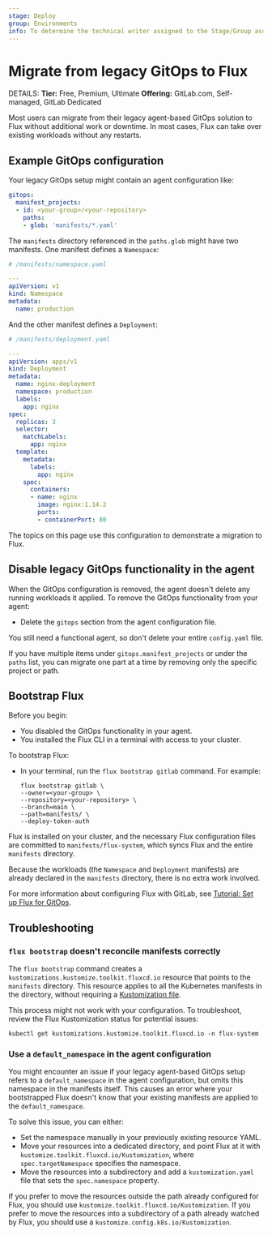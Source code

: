 ```yaml
---
stage: Deploy
group: Environments
info: To determine the technical writer assigned to the Stage/Group associated with this page, see https://handbook.gitlab.com/handbook/product/ux/technical-writing/#assignments
---
```


# Migrate from legacy GitOps to Flux

DETAILS:
**Tier:** Free, Premium, Ultimate
**Offering:** GitLab.com, Self-managed, GitLab Dedicated

Most users can migrate from their legacy agent-based GitOps solution
to Flux without additional work or downtime. In most cases, Flux can
take over existing workloads without any restarts.

## Example GitOps configuration

Your legacy GitOps setup might contain an agent configuration like:

```yaml
gitops:
  manifest_projects:
  - id: <your-group>/<your-repository>
    paths:
    - glob: 'manifests/*.yaml'
```

The `manifests` directory referenced in the `paths.glob` might have two
manifests. One manifest defines a `Namespace`:

```yaml
# /manifests/namespace.yaml

---
apiVersion: v1
kind: Namespace
metadata:
  name: production
```

And the other manifest defines a `Deployment`:

```yaml
# /manifests/deployment.yaml

---
apiVersion: apps/v1
kind: Deployment
metadata:
  name: nginx-deployment
  namespace: production
  labels:
    app: nginx
spec:
  replicas: 3
  selector:
    matchLabels:
      app: nginx
  template:
    metadata:
      labels:
        app: nginx
    spec:
      containers:
      - name: nginx
        image: nginx:1.14.2
        ports:
        - containerPort: 80
```

The topics on this page use this configuration to
demonstrate a migration to Flux.

## Disable legacy GitOps functionality in the agent

When the GitOps configuration is removed, the agent
doesn't delete any running workloads it applied.
To remove the GitOps functionality from your agent:

- Delete the `gitops` section from the agent configuration file.

You still need a functional agent,
so don't delete your entire `config.yaml` file.

If you have multiple items under `gitops.manifest_projects` or under the `paths` list, you can migrate one part at a time by removing only the specific project or path.

## Bootstrap Flux

Before you begin:

- You disabled the GitOps functionality in your agent.
- You installed the Flux CLI in a terminal with access to your cluster.

To bootstrap Flux:

- In your terminal, run the `flux bootstrap gitlab` command. For example:

  ```shell
  flux bootstrap gitlab \
  --owner=<your-group> \
  --repository=<your-repository> \
  --branch=main \
  --path=manifests/ \
  --deploy-token-auth
  ```

Flux is installed on your cluster, and the necessary
Flux configuration files are committed to `manifests/flux-system`,
which syncs Flux and the entire `manifests` directory.

Because the workloads (the `Namespace` and `Deployment` manifests)
are already declared in the `manifests` directory, there is
no extra work involved.

For more information about configuring Flux with GitLab, see
[Tutorial: Set up Flux for GitOps](flux_tutorial.md).

## Troubleshooting

### `flux bootstrap` doesn't reconcile manifests correctly

The `flux bootstrap` command creates a `kustomizations.kustomize.toolkit.fluxcd.io`
resource that points to the `manifests` directory.
This resource applies to all the Kubernetes manifests in the directory,
without requiring a [Kustomization file](https://kubectl.docs.kubernetes.io/references/kustomize/glossary/#kustomization).

This process might not work with your configuration.
To troubleshoot, review the Flux Kustomization status for potential issues:

```shell
kubectl get kustomizations.kustomize.toolkit.fluxcd.io -n flux-system
```

### Use a `default_namespace` in the agent configuration

You might encounter an issue if your legacy agent-based GitOps setup
refers to a `default_namespace` in the agent configuration, but omits this
namespace in the manifests itself. This causes an error where
your bootstrapped Flux doesn't know that your existing manifests are applied
to the `default_namespace`.

To solve this issue, you can either:

- Set the namespace manually in your previously existing resource YAML.
- Move your resources into a dedicated directory, and point Flux at it with `kustomize.toolkit.fluxcd.io/Kustomization`, where `spec.targetNamespace` specifies the namespace.
- Move the resources into a subdirectory and add a `kustomization.yaml` file that sets the `spec.namespace` property.

If you prefer to move the resources outside the path already configured for Flux,
you should use `kustomize.toolkit.fluxcd.io/Kustomization`.
If you prefer to move the resources into a subdirectory of a path already watched by
Flux, you should use a `kustomize.config.k8s.io/Kustomization`.
